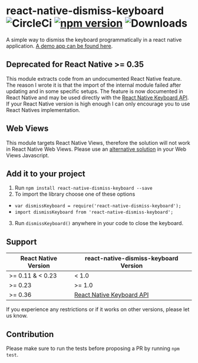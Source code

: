 # react-native-dismiss-keyboard ![CircleCi](https://circleci.com/gh/DanielMSchmidt/react-native-dismiss-keyboard.png?circle-token=905f7ed099611e3f8079a5bf72674beab5e55e50) [![npm version](https://badge.fury.io/js/react-native-dismiss-keyboard.svg)](https://badge.fury.io/js/react-native-dismiss-keyboard) ![Downloads](https://img.shields.io/npm/dm/react-native-dismiss-keyboard.svg)

A simple way to dismiss the keyboard programmatically in a react native application. [A demo app can be found here](https://github.com/DanielMSchmidt/DismissKeyboardExample).

## Deprecated for React Native >= 0.35
This module extracts code from an undocumented React Native feature. The reason I wrote it is that the import of the internal module failed after updating and in some specific setups. The feature is now documented in React Native and may be used directly with the [React Native Keyboard API](http://facebook.github.io/react-native/releases/next/docs/keyboard.html). If your React Native version is high enough I can only encourage you to use React Natives implementation.

## Web Views
This module targets React Native Views, therefore the solution will not work in React Native Web Views. Please use an [alternative solution](http://stackoverflow.com/questions/8335834/how-can-i-hide-the-android-keyboard-using-javascript) in your Web Views Javascript.

## Add it to your project

1. Run `npm install react-native-dismiss-keyboard --save`
2. To import the library choose one of these options
  - `var dismissKeyboard = require('react-native-dismiss-keyboard');`
  - `import dismissKeyboard from 'react-native-dismiss-keyboard';`
3. Run `dismissKeyboard()` anywhere in your code to close the keyboard.

## Support

| React Native Version          | react-native-dismiss-keyboard Version |
|-------------------------------|---------------------------------------|
| >= 0.11 & < 0.23              | < 1.0                                 |
| >= 0.23                       | >= 1.0                                |
| >= 0.36                       | [React Native Keyboard API](http://facebook.github.io/react-native/releases/0.36/docs/keyboard.html)|

If you experience any restrictions or if it works on other versions, please let us know.

## Contribution

Please make sure to run the tests before proposing a PR by running `npm test`.
